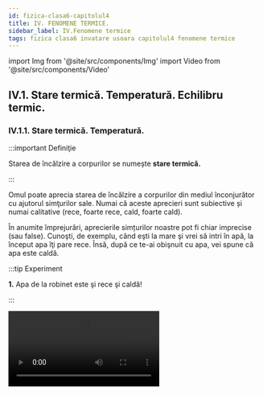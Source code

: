 ```yaml
---
id: fizica-clasa6-capitolul4
title: IV. FENOMENE TERMICE.
sidebar_label: IV.Fenomene termice
tags: fizica clasa6 invatare usoara capitolul4 fenomene termice
---
```



import Img from '@site/src/components/Img'
import Video from '@site/src/components/Video'


## IV.1. Stare termică. Temperatură. Echilibru termic.



### IV.1.1. Stare termică. Temperatură.


:::important Definiţie

Starea de încălzire a corpurilor se numește **stare termică.**

:::
 

Omul poate aprecia starea de încălzire a corpurilor din mediul înconjurător cu ajutorul simţurilor sale. Numai că aceste aprecieri sunt subiective și numai calitative (rece, foarte rece, cald, foarte cald).

În anumite împrejurări, aprecierile simțurilor noastre pot fi chiar imprecise (sau false). Cunoşti, de exemplu, când eşti la mare şi vrei să intri în apă, la început apa îţi pare rece. Însă, după ce te-ai obişnuit cu apa, vei spune că apa este caldă.



:::tip Experiment

**1.** Apa de la robinet este şi rece şi caldă!

:::


<Video src="https://www.youtube.com/embed/TdK1rEJM0C0" />


<br></br>

**Materiale necesare:** trei farfurii adânci (caserole ), apă foarte rece (apă cu câteva cuburi de gheaţă), apă rece de la robinet şi apă caldă (de la robinetul de apă caldă sau încălzită ).


:::warning Atenție

Atenție când lucrezi cu apă caldă să nu te arzi!


:::


**Descrierea experimentului:** 

- Pune în prima farfurie apa foarte rece, în a doua apa rece de la robinet şi în cea de-a treia apa caldă , în cantități egale.

- Introdu mâna stângă în apa foarte rece şi pe cea dreaptă în apa caldă, timp de câteva minute.

- Scoate în același timp ambele mâini și pune-le în vasul cu apă rece de la robinet.

- Observă cum apreciază cele două mâini  starea de încălzire a apei de la robinetul de apă rece.  




:::note Observaţie

Mâna care a stat în apa cu gheață va aprecia apa de la robinet ca fiind caldă, iar cea care a stat în apă caldă va simţi apa de la robinet foarte rece.

:::



**Concluzia experimentului:**
Simțurile noastre, în anumite situații, ne pot da informații eronate ( greșite) despre stare termică a unui corp. 


Pentru a măsura în mod obiectiv cât de cald sau cât de rece este un corp s-a introdus o mărime fizică numită temperatură.



:::important Definiţie
 
**Temperatura** este o mărime fizică de stare, care descrie starea termică a unui corp la un anumit moment de timp. 
 
:::

:::note Observaţie

În 1848, fizicianul britanic **William Thomson (lord Kelvin)** a propus o scară de temperatură care să nu depindă de nicio substanță, numită **scară absolută**, care a fost aleasă ca unitate de măsură în Sistemul Internațional. Scara Kelvin nu are temperaturi negative. 

:::

:::important

[ T ]<sub>SI</sub> = K (Kelvin)

Instrumentul de măsură pentru temperatură se numește termometru.
 
:::


:::note Observaţie

#### Diferite tipuri de termometre:



**- Termometru de laborator cu mercur**

<Img className="img-responsive4" src="fizica/clasa6/capitolul4/4_1_1_Poza1_TermometruDeLaborator.jpg" />


<br></br>
<br></br>

**- Termometru medical(cu mercur)**

<Img className="img-responsive4" src="fizica/clasa6/capitolul4/4_1_1_Poza2_TermometruMedical.jpg" />


<br></br>
<br></br>

**- Termometru medical digital (cu componentă electrică sensibilă la căldură)**

<Img className="img-responsive4" src="fizica/clasa6/capitolul4/4_1_1_Poza3_TermometruMedicalDigital.jpg" />


<br></br>
<br></br>

**- Termometru de exterior**

<Img className="img-responsive4" src="fizica/clasa6/capitolul4/4_1_1_Poza4_TermometruExterior.jpg" />


<br></br>
<br></br>

**- Termometru de cameră (cu alcool colorat)**

<Img className="img-responsive4" src="fizica/clasa6/capitolul4/4_1_1_Poza5_TermometruDeCamera.jpg" />


<br></br>
<br></br>

**- Termometru cu cristale lichide (acestea îşi schimbă culoarea când sunt încălzite). Se lipesc de piele**.

<Img className="img-responsive4" src="fizica/clasa6/capitolul4/4_1_1_Poza6_TermometruCuCristaleLichide.jpg" />

:::



:::important

În 1742, fizicianul suedez **Anders Celsius** a propus o scară de temperatură pentru termometrul cu mercur, numită **scara Celsius** care are două repere :
- Temperatura de topire a gheții de 0°C, la presiune normală.
- Temperatura de fierbere a apei de 100°C, la presiune normală.

Relația dintre scara Kelvin și scara Celsius:

<Img className="img-responsive4" src="fizica/clasa6/capitolul4/4_1_1_Poza7_FormulaKelvin_Celsius.jpg" /> 
 
:::


:::note Observaţie

_La temperatura de zero absolut (0 Kelvin= - 273°C), mișcarea termică încetează._

Folosim simbolul **_T_** pentru temperatura exprimată în Kelvin, pentru scara Celsius folosim simbolul **_t_** și pentru cea exprimată în grade Fahrenheit o notăm cu **_t<sub>F</sub>_**.


Scara Fahrenheit a fost propusă în 1724 de către fizicianul **Daniel Gabriel Fahrenheit**. Fahrenheit este o scară de temperatură utilizată în cadrul sistemului anglo-saxon de unități de măsură. Gradul Fahrenheit, notat cu °F, este unitatea de măsură a temperaturii (tF). 

Relația de transformare între scara Celsius t(°C) și Fahrenheit  tF (°F):


<Img className="img-responsive4" src="fizica/clasa6/capitolul4/4_1_1_Poza8_FormulaGradeFahrenheit.jpg" />



:::



:::caution Problemă model

**1.** Transformă o temperatură de 40°C în Kelvin și grade Fahrenheit.

<Img className="img-responsive4" src="fizica/clasa6/capitolul4/4_1_1_Poza9_ProblemaModel1.jpg" />

:::




:::caution Problemă model

**2.** Transformă o temperatură de 560 K în grade Celsius .

T = 560 – 273,15 = 286,85 °C

:::


:::caution Problemă model

**3.** Calculează variația ( diferența de ) temperatură din tabelul cu temperaturi minime și maxime pe o săptămână :

<Img className="img-responsive4" src="fizica/clasa6/capitolul4/4_1_1_Poza12_Tabel_ProblemaModel3.jpg" />

:::

**Δt<sub>Luni</sub> = t<sub>max</sub> – t<sub>min</sub>** = -1-(-5 )  = -1+5 = 4 °C

**Δt<sub>Marți</sub> = t<sub>max</sub> – t<sub>min</sub>** = 4-(-2 )  = 4+2 = 6 °C

**Δt<sub>Miercuri</sub> = t<sub>max</sub> – t<sub>min</sub>** = -2-(-10 )  = -2+10 = 8°C

**Δt<sub>Joi</sub> = t<sub>max</sub> – t<sub>min</sub>** = 2-(-3 )  = 2+3 = 5 °C

**Δt<sub>Vineri</sub> = t<sub>max</sub> – t<sub>min</sub>** = 0-( -1) = 1 °C

**Δt<sub>Sâmbătă</sub> = t<sub>max</sub> – t<sub>min</sub>** = 5-2 = 3 °C

**Δt<sub>Duminică</sub> = t<sub>max</sub> – t<sub>min</sub>** = 7-1 = 6 °C







<br></br>
<br></br>


### IV.1.2. Echilibru termic.


:::tip Experiment

**2.** Echilibrul termic 

:::


<Video src="https://www.youtube.com/embed/E_QLjjfuOzE" />


**Materiale necesare:**: vas metalic, sursă de încălzire, un borcan de 800g (mare),o sticluţă sau un borcănel care să încapă în borcanul mare, două termometre (pot fi și de cameră), cronometru.

**Descrierea experimentului:** 
- Pune apă rece de la robinet în borcanul mai mic şi măsoară-i temperatura inițială : T<sub>1</sub> = .......... °C,    
- Încălzeşte separat apă , apoi pune-o în borcanul mai mare și măsoară-i temperatura : T<sub>2</sub> = …….. °C
- Pune borcanul mic cu apa rece în borcanul mai mare cu apa caldă și în fiecare pune câte un termometru. Pornește cronometrul.
- Urmăreşte indicaţiile termometrului până când acesta rămâne la aceeaşi temperatură, pe care o notezi cu T<sub>e</sub> = ......... °C. Trece temperaturile celor două ape în următorul tabel:

<Img className="img-responsive4" src="fizica/clasa6/capitolul4/4_1_2_Poza1_Experiment2_Tabel.jpg" />

- Realizează graficul dependenței temperaturilor apei reci, respectiv calde în funcție de timp.

<Img className="img-responsive4" src="fizica/clasa6/capitolul4/4_1_2_Poza2_Experiment2_Grafic.jpg" />




:::note Observaţie

Apa rece își mărește temperatura, iar apa caldă își micșorează temperatura, până ajung la aceeași temperatură.

:::


:::important

Două corpuri cu temperaturi diferite, puse în contact termic, după un anumit timp, ajung să aibă aceeași temperatură (numită **temperatură de echilibru = T<sub>e</sub>**), adică să fie în **echilibru termic**.

:::



<br></br>
<br></br>

### IV.1.3. Modificarea stării termice. Încălzire / Răcire. Transmiterea căldurii.



:::important Definiţie
 
**Încălzirea** este fenomenul termic în care corpul își mărește temperatura. 
 
:::

:::important Definiţie
 
**Răcirea** este fenomenul termic în care corpul își micșorează temperatura.
  
 
:::


:::important

Am văzut că atunci când punem două corpuri în contact termic, după un timp ele ajung la aceeași temperatură. Între cele două corpuri are loc un schimb ( transfer ) de căldură astfel :

- Corpul cald cedează căldură celui rece și se răcește .

- Corpul rece primește căldură de la corpul cald și se încălzește.

Transferul de căldură de la un corp la altul are loc până la egalizarea temperaturii celor două corpuri.

:::



:::important

#### Transmiterea căldurii de la corpul mai cald la corpul mai rece se poate face în trei feluri :

**- Prin conducție, în cazul metalelor, de la capătul încălzit spre cel neîncălzit.**

<Video src="https://www.youtube.com/embed/fZ2WRoAQCow" />


<br></br>



**- Prin convecție, în cazul lichidelor și gazelor, cu ajutorul curenților.**


<Video src="https://www.youtube.com/embed/sbEG9y90J2o" />


<br></br>

**- Prin radiație, de la un corp cald , de la distanță. De exemplu, planeta noastră este încălzită prin radiațiile Soarelui.**

<Video src="https://www.youtube.com/embed/L_EcsHdcHnY" />



:::


<br></br>
<br></br>


## IV.2. Efecte ale schimbării stării termice.



### IV.2.1. Dilatare /Contracție. 


:::important Definiţie
 
**Dilatarea** este fenomenul termic în care un corp își mărește volumul ( adică dimensiunile ) prin încălzire.
 
:::

:::important Definiţie
 
**Contracția** este fenomenul termic în care un corp își micșorează volumul ( adică dimensiunile ) prin răcire.
  
 
:::

### IV.2.1.1. Dilatarea solidelor

:::important

Solidele , în funcție de forma lor, se dilată diferit, astfel:

a)	Solidele sub formă de bară ( tije ) prin încălzire își măresc lungimea, adică suferă o dilatare liniară.

b)	Solidele sub formă de plăci ( la care predomină două dimensiuni, având o grosime mică ) prin încălzire își măresc aria, adică suferă o dilatare superficială ( de suprafață ).

c)	Solidele sub formă de sferă ( bilă ) prin încălzire își măresc volumul, adică suferă o dilatare volumică.

:::


:::important Definiţie

La aceeași variație de temperatură, unele corpuri se dilată mai mult, altele mai puțin. Fiecare material (substanță) este caracterizat printr-o mărime fizică numită coeficient de **dilatare termică liniară, notată cu α.**

:::



Variația relativă a lungimii unei bare, 

<Img className="img-responsive4" src="fizica/clasa6/capitolul4/4_2_1_1_Poza1_VariatiaReatiaALungimiiUneiBare.jpg" />

este direct proporțională cu variația temperaturii, Δt.


Constanta de proporționalitate dintre cele două variații este chiar coeficientul de dilatare termică liniară .


<Img className="img-responsive4" src="fizica/clasa6/capitolul4/4_2_1_1_Poza2_ConstantaDeProportionalitate.jpg" />


**l = l<sub>0</sub> ( 1 + α ∙ Δt )**

l = lungimea barei dilatată ( contractată )

l<sub>0</sub> = lungimea barei înainte de încălzire

α = coeficientul de dilatare termică liniară a materialului din care este confecționată bara

Δt = variația temperaturii barei


<Img className="img-responsive4" src="fizica/clasa6/capitolul4/4_2_1_1_Poza3_DesenConstantaDeProportionalitate.jpg" />


În cazul dilatării volumice, se poate defini un coeficientul de dilatare termică volumică, γ ≈ 3α.









:::tip Experiment

**3.** Dilatarea barelor metalice cu pirometrul cu cadran

:::


<Video src="https://www.youtube.com/embed/eOU25X9PT50" />


**Materiale necesare:**: 3 pirometre cu cadran, 3 bare metalice diferite ( fier, cupru și aluminiu ), chibrit, spirt.

:::warning Atenție

Atenție când lucrezi cu surse de foc !

:::


**Descrierea experimentului:**
 
- Pune spirt în tăvițele pirometrelor.

- Fixează bine bara cu șurubul pirometrului.

- Apride cu chibritul spirtul din tăviță.

- Observă pentru fiecare bară la ce diviziune a cadranului a urcat acul indicator.




:::note Observaţie

Cel mai puțin a urcat acul la bara de fier și cel mai mult la bara de cupru, respectiv aluminiu.

:::


**Concluzia experimentului:**

Barele metalice prin încălzire își măresc lungimea, unele mai puțin( fierul), altele mai mult ( aluminiul, cuprul ).


<br></br>



:::tip Experiment

**4.** Dilatarea unei bile metalice 

:::


<Video src="https://www.youtube.com/embed/n7y2uWoo2Oo" />


**Materiale necesare:**: o bilă metalică și un inel cu același diametru, clește metalic, spirtieră, chibrit, spirt

:::warning Atenție

Atenție când lucrezi cu surse de foc !

:::


**Descrierea experimentului:**
 
- Verifică trecerea bilei prin inelul cu același diametru.

- Încălzește la flacăra spirtierei numai bila prin intermediul unui clește metalic, timp de 3-4 minute.

- Încearcă trecerea bilei încălzite prin inel. 

- Ce observi ?




:::note Observaţie

Bila nu mai trece prin inel.

:::


**Concluzia experimentului:**

Bila prin încălzire și-a mărit volumul, adică s-a dilatat volumic.


<br></br>
<br></br>

### IV.2.1.2. Dilatarea lichidelor



:::tip Experiment

**5.** Dilatarea lichidelor 

:::


<Video src="https://www.youtube.com/embed/a-0_UD8d4jI" />

<br></br>

<Video src="https://www.youtube.com/embed/AfrCcN-e56w" />

<br></br>

**Materiale necesare:**: două flacoane identice, două paiuri ( poți folosi tubul de la pulverizatorul de geamuri ), apă colorată ( tempera ), spirt (alcool sanitar ), sursă de încălzire, vas cu apă, vas cu gura mai largă.

:::warning Atenție

Atenție când lucrezi cu surse de foc! Atenţie să nu te arzi! Fă experimentul numai în prezenţa unui părinte!

:::


**Descrierea experimentului:**
 
- Găureşte dopul flaconului  aproape cât diametrul paiului.

- Introdu forţat paiul în dop. Pentru etanşeizare, aplică pe lângă pai, de jur împrejur, silicon ( miez de pâine umezit, superglue, ceară topită de la o lumânare) .

- Umple ochi cele două flacoane, unul cu apă colorată şi celălalt cu alcool sanitar.
 
- Separat încălzeşte apa, răstoarn-o cu grijă într-un vas cu gura mai largă (preferabil din sticlă) şi introdu, în acelaşi timp, cele două flacoane cu lichide diferite.
 
- Ce observi ?


<Img className="img-responsive4" src="fizica/clasa6/capitolul4/4_2_1_2_Poza1_Experiment5.jpg" />


<br></br>
<br></br>


:::note Observaţie

Lichidele prin încălzire urcă în tub, mai mult alcoolul și mai puțin apa.

:::


**Concluzia experimentului:**

Lichidele prin încălzire își măresc volumul, unele mai puțin ( apa ), altele mai mult ( alcoolul ) .



<br></br>



:::tip Experiment

**6.** Dilatarea aerului

:::


<Video src="https://www.youtube.com/embed/b1lbN5rnjqs" />

<br></br>


**Materiale necesare:**: un flacon de medicamente, apă colorată, tub cu cot de 90° (pai curbat), vas cu apă caldă.



**Descrierea experimentului:**
 
- Ia tubul cu cot de 90° şi cufundă-l cu capătul mai lung într-un vas cu apă colorată până ce în tub apare o coloană de lichid colorat.

- Suflă încet până ce această coloană ajunge aproape de cotul de 90°;

- Introdu tubul în dopul flaconului (după ce în prealabil l-ai găurit) cu extremitatea mai scurtă şi etanşeizează-l cu silicon. Astfel, coloana de lichid colorat va închide aerul aflat în flacon;

- Aşază flaconul cu aer  într-un vas cu apă caldă.
 
- Ce observi ?


<Img className="img-responsive4" src="fizica/clasa6/capitolul4/4_2_1_2_Poza2_Experiment6.jpg" />

<br></br>
<br></br>

:::note Observaţie

Coloana de lichid colorat de pe ramura orizontală a tubului cotat a ieşit din tub .

:::


**Concluzia experimentului:**

Gazele, prin încălzire, îşi măresc volumul, adică se dilată . Aerul din flacon închis de coloana de lichid colorat din tubul cotat, mărindu-şi volumul, nu mai are loc în flacon şi atunci iese din acesta, împingând coloana de lichid colorat.


<br></br>

:::important
Lichidele prin încălzire își măresc volumul, unele mai puțin ( apa ), altele mai mult ( alcoolul ) .


<Img className="img-responsive4" src="fizica/clasa6/capitolul4/4_2_1_2_Poza3_DesenDilatareLichide.jpg" />


<br></br>
<br></br>


Gazele, prin încălzire, îşi măresc volumul, adică se dilată .

<Img className="img-responsive4" src="fizica/clasa6/capitolul4/4_2_1_2_Poza4_DesenDilatareAer.jpg" />

:::



:::note Observaţie

Cum explicăm fenomenul de dilataţie la nivel microscopic? Atomii şi moleculele sunt într-o permanentă mişcare şi se ciocnesc între ei tot timpul. Prin încălzirea corpului, creşte viteza agitaţiei termice şi, implicit, numărul ciocnirilor dintre particule, ceea ce conduce la ocuparea unui spaţiu mai mare .
 
Există un aliaj, numit INVAR ( fier ~64% și nichel ~36%),  care nu se dilată aproape deloc, chiar la încălziri considerabile. Datorită coeficientului de dilatare termică foarte redus (cca.1,2x10<sup>−6</sup> K<sup>−1</sup> ), el este utilizat pentru realizarea de instrumente de precizie pentru ceasornicărie, topografie, aparate și etaloane de măsură etc.
 
Dilataţia la solide este de sute ori mai mică decât la lichide, iar dilataţia la lichide este de 2-10 ori mai mică decât la gaze.


:::


:::caution Aplicațiile și consecințele fenomenelor de dilatare și contractare

1) Termometrul cu lichid ( alcool, mercur ) funcționează pe baza dilatării lichidului, care la încălzire urcă în tubul capilar proporțional cu variația temperaturii lui.

<Img className="img-responsive4" src="fizica/clasa6/capitolul4/4_2_1_2_Poza5_DesenTermometruCuLichid.jpg" />


<br></br>
<br></br>


2) Podurile metalice au numai un capăt fixat în beton armat, iar celălalt capăt este pus pe niște role care permit deplasarea capătului liber, atunci când vara se dilată sau când se contractă iarna.

<Img className="img-responsive4" src="fizica/clasa6/capitolul4/4_2_1_2_Poza6_DesenPodMetalic.jpg" />



<br></br>
<br></br>

  
3) La montarea șinelor de cale ferată se lasă un interval ( o anumită distanță) între capatele acestora, numit rostul șinei, pentru a nu se deforma, vara când se dilată.

<Img className="img-responsive4" src="fizica/clasa6/capitolul4/4_2_1_2_Poza7_RostDilatieCaleFerata.jpg" />


<br></br>
<br></br>



4) Cablurile electrice aeriene sunt astfel dimensionate încât lungimea lor ( l ) dintre doi stâlpi, să fie mai mare decât distanța dintre cei doi stâlpi, pentru a nu se rupe iarna când se contractă.

<Img className="img-responsive4" src="fizica/clasa6/capitolul4/4_2_1_2_Poza8_CabluElectric.jpg" />


<br></br>
<br></br>

 
5) Conductele de apă caldă / gaze sunt prevăzute, din loc în loc, cu niște coturi ( bucle ) pentru a preveni deformarea acestora la variații mari de temperatură.


<Img className="img-responsive4" src="fizica/clasa6/capitolul4/4_2_1_2_Poza9_ConductaDeGaze.jpg" />




:::


<br></br>
<br></br>


## IV.2.2. Transformări de stare de agregare 


### IV.2.2.1. Stările de agregare 


:::tip Experiment

**7.** Ce este un solid ?

:::


<Video src="https://www.youtube.com/embed/VGMo2xNJB94" />


**Materiale necesare:** vase de diferite forme, corp solid.


**Descrierea experimentului:** 
- Pune corpul în vasele de forme diferite și observă ce se întâmplă cu forma și volumul acestuia.

:::note Observaţie

_**Corpul solid** își păstrează forma și volumul, indiferent de vasul în care l-am introdus._ 

:::



**Concluzia experimentului:**

Corpurile solide au formă proprie (bine determinată) și volum propriu.  Nu curg.



<br></br>



:::tip Experiment

**8.** Ce este un lichid ?

:::




<Video src="https://www.youtube.com/embed/lTY78tnOA14" />


**Materiale necesare:** vase de diferite forme și gradate, apă colorată.



**Descrierea experimentului:** 
- Pune un anumit volum de apă într-un vas gradat și măsoară-i volumul.
- Răstoarnă apa într-un alt vas gradat cu o formă diferită și observă ce se întâmplă cu forma și volumul apei în noul vas.


:::note Observaţie

_Apa își păstrează volumul, indiferent de vasul în care am introdus-o, dar își schimbă forma.Cum ar fi să pun într-o oală de 10L, 1L de lapte și oala să se umple cu lapte? Poate numai în lumea poveștilor!_  

:::


**Concluzia experimentului:**

**Lichidele** au volum propriu (bine determinat), dar nu au formă proprie (iau forma vasului în care sunt puse). Curg (sunt fluide).



<br></br>



:::tip Experiment

**9.** Ce este un gaz ?

:::


<Video src="https://www.youtube.com/embed/4jCILtKkfpg" />


**Materiale necesare:** două pahare identice, lumânare tip candelă, chibrit, sită de azbest.


:::warning Atenţie

Atenţie când lucrezi cu surse de foc! Fă experimentul numai în prezenţa unui părinte!

:::


**Descrierea experimentului:** 
- Se introduce candela într-un pahar și se aprinde cu chibritul.
- Imediat se acoperă paharul cu sita de azbest pentru a menține fumul rezultat în pahar.
- Se vine cu al doilea pahar, cu gura în jos peste sită și se trage sita, astfel încât fumul să intre și în paharul de deasupra. Observă ce se întâmplă cu forma și volumul fumului în noul vas.



:::note Observaţie

_Fumul (care este gaz) ocupă tot spațiul pus la dispoziție și ia forma noului vas._  

:::


**Concluzia experimentului:**

**Gazele** nu au nici formă proprie (iau forma vasului în care sunt puse) și nici volum propriu (ocupă tot volumul pus la dispoziție). Curg (sunt fluide).




<br></br>



:::tip Experiment

**10.** Compresibile sau incompresibile ?	

:::




<Video src="https://www.youtube.com/embed/AyTdPd7Duis" />


**Materiale necesare:** un corp solid, apă, seringi.



**Descrierea experimentului (Partea 1):** 
- Introdu **corpul solid** în seringă, astupă cu un deget capătul seringii și apasă pistonul seringii pentru a micșora volumul solidului. Ai reușit ?



:::note Observaţie Partea 1

_Nu putem mișca deloc pistonul seringii._  

:::



**Descrierea experimentului (Partea 2):**
- Umple seringa cu **apă**, astupă cu un deget capătul seringii și apasă pistonul seringii pentru a micșora volumul apei. Ai reușit ?


:::note Observaţie Partea 2

_Nu putem mișca deloc pistonul seringii._  

:::


**Descrierea experimentului (Partea 3):**
- Trage **aer** în seringă, astupă cu un deget capătul seringii și apasă pistonul seringii pentru a micșora volumul aerului. Ai reușit ?



:::note Observaţie Partea 3

_Putem mișca mult pistonul seringi, iar dacă îi dăm drumul, revine la poziția inițială. Aerul are și proprietăți elastice_ având drept aplicații obiectele pneumatice (saltele, colaci) și folosirea pneurilor la roți care amortizează șocurile.  

:::


**Concluzia experimentului:**

Numai **gazele** sunt **compresibile** (își pot micșora volumul la o presiune exterioară) , **solidele și lichidele** sunt **incompresibile.** 




#### Cum explicăm proprietățile diferite ale corpurilor în cele trei stări de agregare ?

Aceste proprietăți sunt explicate pe baza structurii interioare a corpurilor și anume forțele intermoleculare (de atracție), respectiv distanțele intermoleculare.


:::important

La **solide** forțele de atracție dintre particule sunt foarte mari și distanțele dintre particule sunt foarte mici. Solidele cristaline au atomii (ionii) așezați ordonat într-o anumită formă, numită rețea cristalină. Ei execută numai mișcări de oscilație în jurul unor poziții fixe, numite nodurile rețelei. Atomii solidului sunt lipiți și de aceea nu se mișcă unii față de alții și se atrag considerabil. Iată de ce solidele au și formă și volum proprii, **sunt incompresibile** (dacă atomii sunt lipiți, nu avem cum să mai micșorăm distanța dintre ei).

:::


:::important

La **lichide** forțele de atracție dintre particule sunt mai mici ca la solide și distanțele dintre particule sunt puțin mai mari ca la solide. Moleculele execută atât mișcări de oscilație , cât și de translație . Moleculele  se mișcă unele față de altele și se atrag puțin. Iată de ce lichidele nu au formă, dar au volum propriu, sunt **incompresibile**.

:::


:::important

La **gaze** forțele de atracție dintre particule sunt foarte mici (neglijabile) și distanțele dintre particule sunt foarte mari . Moleculele execută atât mișcări de rotație , cât și de translație . Moleculele  se mișcă mult unele față de altele (au loc suficient) și nu se atrag. Iată de ce gazele nu au formă, nu au volum propriu și sunt **compresibile**.

:::

<Img src="fizica/clasa6/capitolul4/4_2_2_1_Poza1_Experiment10_SolideLichideGaze.jpg" />


<br></br>
<br></br>


### IV.2.2.2. Transformări de stări de agregare


În următoarea schemă sunt definite toate cele șase fenomene care au loc cu schimbarea stării de agregare:

<Img src="fizica/clasa6/capitolul4/4_2_2_2_Poza1_SchemaSchimbareStariDeAgregare.jpg" />


Fenomenele care au loc cu schimbarea stării de agregare se studiază pe perechi, fiecare pereche având două fenomene opuse.



### IV.2.2.2.1. Topirea și solidificarea.

:::important Definiţie

**Topirea** este fenomenul de trecere unei substanțe din stare solidă în stare lichidă, prin încălzire . 

:::


:::important Definiţie

**Solidificarea** este fenomenul invers topirii și constă în trecerea unei substanțe din stare lichidă în stare solidă, prin răcire. 

:::



:::tip Experiment

**11.** Cum se topește gheața ?

:::


<Video src="https://www.youtube.com/embed/grAUzgaA6HI" />


**Materiale necesare:** gheață, pahar transparent și un termometru (poate fi și de cameră).



**Descrierea experimentului:** 
- Pune în pahar gheață de la congelator.
- Introdu termometrul în gheață .
- Agită continuu cu termometru gheața.
- Urmărește indicațiile termometrului în timp, de la apariția primei picături până la topirea completă a gheții.

- Ce observi ?


:::note Observaţie

_Gheața începe să se topească la 0°C. Pe parcursul topirii (de la apariția primei picături până la topirea ultimului cristal), temperatura a rămas la 0°C._  

:::


#### Legile topirii / solificării:

:::important Definiţie

**I.** Fiecare substanță începe să se topească (să se solidifice) la o anumită temperatură, numită **temperatură de topire (notată cu T<sub>t</sub> )**,  care este o constantă de material (o luăm din tabel). 

**Temperatura de topire** a unei substanțe coincide cu **temperatura de solidificare** (T<sub>s</sub>).
   
**T<sub>t</sub> = T<sub>s</sub> = constantă de material**
 
:::


:::important Definiţie

**II.** **Pe parcursul topirii unei substanțe** (de la apariția primei picături până la topirea ultimului cristal), temperatura de topire rămâne constantă, dacă presiunea ramâne constantă. 

:::





:::tip Experiment

**12.** Anomalia apei!

:::


<Video src="https://www.youtube.com/embed/mZyILFmP0UI" />


**Materiale necesare:** o sticlă , apă de la robinet, congelator.



**Descrierea experimentului:** 
- Umple o sticlă cu apă.
- Introdu sticla la congelator, până îngheață toată apa.
- Ce observi ?


:::note Observaţie

_Apa înghețată a dat pe dinafară._  

:::


**Concluzia experimentului:**

Apa, la înghețare (solidificare), și-a mărit volumul (anomalia apei). 





<br></br>
<br></br>



### IV.2.2.2.2. Vaporizarea și condensarea

:::important Definiţie

**Vaporizarea** este fenomenul de trecere a unei substanțe din stare lichidă în stare  gazoasă (vapori), prin încălzire. 

:::


:::important Definiţie

**Condensarea** este fenomenul de trecere a unei substanțe din stare gazoasă în stare lichidă, prin răcire. Este fenomenul invers al vaporizării. 

:::


#### Vaporizarea poate avea loc în două moduri :
- **Evaporarea** este vaporizarea care are loc doar la suprafața lichidului.
- **Fierberea** este vaporizarea care are loc în toată masa lichidului și începe odată cu apariția primului clocot. 





:::tip Experiment

**13.** Cum fierbe apa ?

:::



<Video src="https://www.youtube.com/embed/TkkeEBrJzmM" />


**Materiale necesare:** pahar Erlenmeyer cu apă distilată, spirtieră, trepied, sită de azbest, dop cu termometru, cronometru.

:::warning Atenţie

Atenţie când lucrezi cu surse de foc!  Fă experimentul numai în prezenţa unui părinte!

:::




**Descrierea experimentului:** 
- Pune paharul cu apă pe sită și trepied.
- Măsoară temperatura inițială a apei.
- Aprinde spirtiera și pornește cronometrul la începerea încălzirii apei.
- Măsoară timpul la fiecare creștere a temperaturii apei cu 10°C și trece datele în următorul tabel: 



<Img src="fizica/clasa6/capitolul4/4_2_2_2_2_Poza1_Experimentul13_Tabel.jpg" />


- Ce observi ?

:::note Observaţie 

_Apa începe să fiarbă la 100°C. Pe parcursul fierberii, temperatura apei rămâne la 100°C, chiar dacă continuăm încălzirea._  

:::

- Reprezintă graficul dependenței temperaturii în funcție de timp.


<Img src="fizica/clasa6/capitolul4/4_2_2_2_2_Poza2_Experimentul13_Grafic.jpg" />

- Fenomenele corespunzătoare fiecărui segment sunt :

  - AB, BC, CD  reprezintă evaporarea apei 
  - DE reprezintă fierberea apei


#### Legile fierberii:

:::important Definiţie

**I.** Fiecare lichid începe să fiarbă la o anumită temperatură numită temperatură de fierbere, T<sub>f</sub>  care este o constantă de material (tabel).

:::

:::important Definiţie

**II.** Pe parcursul fierberii unui lichid (de la primul clocot până la vaporizarea completă) **temperatura de fierbere este constantă, la aceeași presiune.**

:::


#### Tabel cu constante fizice (de material).


<Img src="fizica/clasa6/capitolul4/4_2_2_2_2_Poza3_TabelCuConstanteDeMaterial.jpg" />





:::tip Experiment

**14.** Condensarea apei

:::



<Video src="https://www.youtube.com/embed/rMa5gtzNxXA" />


**Materiale necesare:** pahar, congelator.


**Descrierea experimentului:** 
- Ia un pahar curat și uscat și pune-l la congelator, timp de 10-15 minute.
- Scoate paharul din congelator. 

- Ce observi pe pereții săi  după câteva minute?





:::note Observaţie

_Pe pereții paharului sunt picături de apă._  

:::



**Concluzia experimentului:**

Apa apărută de nicăieri s-a format prin condensarea vaporilor de apă din cameră, care venind în contact cu pereții reci ai paharului, se răcesc și se transformă în picături mici de apă.




<br></br>
<br></br>



### IV.2.2.2.3. Sublimarea și desublimarea

:::important Definiţie

**Sublimarea** este fenomenul de transformare a unei substanțe din stare solidă direct în stare gazoasă, prin încălzire.

:::


:::important Definiţie

**Desublimarea** este fenomenul invers al sublimării, de transformare a unei substanțe din stare gazoasă (de vapori) direct în stare solidă, prin răcire.

:::


:::note Observaţie

Substanțe ca naftalina, camforul, acidul benzoic, iodul și altele au proprietatea de a trece din stare solidă direct în stare de vapori. Și tungstenul din filamentul becului sublimează lent ducând la subțierea filamentului și în final la arderea lui.  

:::



:::tip Experiment

**15.** Sublimarea naftalinei

:::




<Video src="https://www.youtube.com/embed/8ddum7B8vhQ" />


**Materiale necesare:** naftalină (de la magazinul de chimicale), apă fiartă, un borcan de 800g, pahar Erlenmeyer cu dop prevăzut cu un tub și termometru, vas cu apă fiartă.


:::warning Atenţie

Atenție să nu te arzi cu apa fiartă!  Atenție, naftalina este inflamabilă și trebuie încălzită pe baie de apă fiartă! Naftalina este toxică, deci nu o atinge, nu o gusta și nu inspira vaporii săi! Fă experimentul numai în prezenţa unui părinte!

:::


**Descrierea experimentului:** 
- Pune naftalina în pahar, într-un strat de un deget și închide-o cu dopul.
- Pune apa într-o cratiță, astfel încât nivelul ei să depășească cu puțin naftalina din pahar (strat de două degete) și fierbe apa. 
- Introdu sticla cu naftalină în baia de apă fiartă și urmărește pereții paharului.

- Ce observi ?





:::note Observaţie

_În scurt timp apar cristale de naftalină sub formă de ace, pe pereții sticlei._  

:::



**Concluzia experimentului:**

Naftalina, prin încălzire, a sublimat și s-a transformat în vapori de naftalină. Vaporii de naftalină , dând de pereții mai reci ai sticlei, a desublimat și s-a transformat în stare solidă, sub formă de cristale aciculare.




<br></br>
<br></br>

### IV.2.2.3. Circuitul apei în natură


Pe scoarța globului pământesc există mari suprafețe de apă, sub formă de râuri, lacuri, mări şi oceane,


Sub acţiunea radiaţiei Soarelui, aceste ape se evaporă în aerul atmosferic.


:::important

Când condensarea vaporilor de apă are loc la suprafața pământului se formează **ceaţa.**

<Img className="img-responsive4"  src="fizica/clasa6/capitolul4/4_2_2_3_Poza1_Ceata.jpg" />


:::






:::important

Când condensarea vaporilor are loc la înălţimi mai mari în atmosferă se formează **norii.**

<Img className="img-responsive4"  src="fizica/clasa6/capitolul4/4_2_2_3_Poza2_Nori.jpg" />

:::


:::important

Când picăturile mici de apă din care sunt formaţi norii se unesc, fiind mai mari și mai grele nu mai pot pluti în atmosferă şi cad pe pământ sub formă de **ploaie.**

<Img className="img-responsive4"  src="fizica/clasa6/capitolul4/4_2_2_3_Poza3_Ploaie.jpg" />

:::




:::important

Iarna, când temperatura aerului scade sub 0°C, picăturile de apă din nori îngheaţă ( se solidifică ) sub forma unor ace, care prin unire formează cristale mai mari, numite **fulgi de zăpadă.**

<Img className="img-responsive4"  src="fizica/clasa6/capitolul4/4_2_2_3_Poza4_Ninsoare.jpg" />

:::




:::important

În dimineţile care urmează după nopţile senine de vară apare **roua** prin condensarea vaporilor de apă din aer la contactul cu suprafaţa Pământului ( iarbă, flori, etc).

<Img className="img-responsive4"  src="fizica/clasa6/capitolul4/4_2_2_3_Poza5_Roua.jpg" />

:::


:::important

Primăvara şi toamna, când vaporii de apă  din aer vin în contact  cu obiecte de pe Pământ cu temperatura sub 0°C se formează **bruma** prin desublimarea vaporilor de apă din aer.

<Img className="img-responsive4"  src="fizica/clasa6/capitolul4/4_2_2_3_Poza6_Bruma.jpg" />

:::







